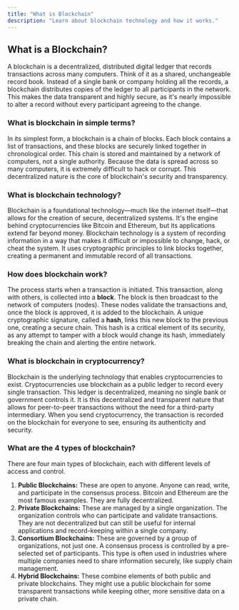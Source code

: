 ```yaml
---
title: "What is Blockchain"
description: "Learn about blockchain technology and how it works."
---
```


## What is a Blockchain?

A blockchain is a decentralized, distributed digital ledger that records transactions across many computers. Think of it as a shared, unchangeable record book. Instead of a single bank or company holding all the records, a blockchain distributes copies of the ledger to all participants in the network. This makes the data transparent and highly secure, as it's nearly impossible to alter a record without every participant agreeing to the change.

### What is blockchain in simple terms?

In its simplest form, a blockchain is a chain of blocks. Each block contains a list of transactions, and these blocks are securely linked together in chronological order. This chain is stored and maintained by a network of computers, not a single authority. Because the data is spread across so many computers, it is extremely difficult to hack or corrupt. This decentralized nature is the core of blockchain's security and transparency.

### What is blockchain technology?

Blockchain is a foundational technology—much like the internet itself—that allows for the creation of secure, decentralized systems. It's the engine behind cryptocurrencies like Bitcoin and Ethereum, but its applications extend far beyond money. Blockchain technology is a system of recording information in a way that makes it difficult or impossible to change, hack, or cheat the system. It uses cryptographic principles to link blocks together, creating a permanent and immutable record of all transactions.

### How does blockchain work?

The process starts when a transaction is initiated. This transaction, along with others, is collected into a **block**. The block is then broadcast to the network of computers (nodes). These nodes validate the transactions and, once the block is approved, it is added to the blockchain. A unique cryptographic signature, called a **hash**, links this new block to the previous one, creating a secure chain. This hash is a critical element of its security, as any attempt to tamper with a block would change its hash, immediately breaking the chain and alerting the entire network.

### What is blockchain in cryptocurrency?

Blockchain is the underlying technology that enables cryptocurrencies to exist. Cryptocurrencies use blockchain as a public ledger to record every single transaction. This ledger is decentralized, meaning no single bank or government controls it. It is this decentralized and transparent nature that allows for peer-to-peer transactions without the need for a third-party intermediary. When you send cryptocurrency, the transaction is recorded on the blockchain for everyone to see, ensuring its authenticity and security.

### What are the 4 types of blockchain?

There are four main types of blockchain, each with different levels of access and control.

1.  **Public Blockchains:** These are open to anyone. Anyone can read, write, and participate in the consensus process. Bitcoin and Ethereum are the most famous examples. They are fully decentralized.
2.  **Private Blockchains:** These are managed by a single organization. The organization controls who can participate and validate transactions. They are not decentralized but can still be useful for internal applications and record-keeping within a single company.
3.  **Consortium Blockchains:** These are governed by a group of organizations, not just one. A consensus process is controlled by a pre-selected set of participants. This type is often used in industries where multiple companies need to share information securely, like supply chain management.
4.  **Hybrid Blockchains:** These combine elements of both public and private blockchains. They might use a public blockchain for some transparent transactions while keeping other, more sensitive data on a private chain.